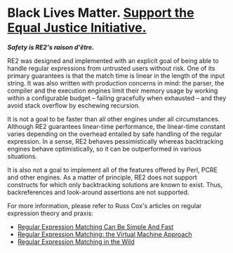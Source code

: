 # Black Lives Matter. [Support the Equal Justice Initiative.](https://support.eji.org/give/153413/#!/donation/checkout)

_**Safety is RE2's raison d'être.**_

RE2 was designed and implemented with an explicit goal of being able to handle regular expressions from untrusted users without risk. One of its primary guarantees is that the match time is linear in the length of the input string. It was also written with production concerns in mind: the parser, the compiler and the execution engines limit their memory usage by working within a configurable budget – failing gracefully when exhausted – and they avoid stack overflow by eschewing recursion.

It is not a goal to be faster than all other engines under all circumstances. Although RE2 guarantees linear-time performance, the linear-time constant varies depending on the overhead entailed by safe handling of the regular expression. In a sense, RE2 behaves pessimistically whereas backtracking engines behave optimistically, so it can be outperformed in various situations.

It is also not a goal to implement all of the features offered by Perl, PCRE and other engines. As a matter of principle, RE2 does not support constructs for which only backtracking solutions are known to exist. Thus, backreferences and look-around assertions are not supported.

For more information, please refer to Russ Cox's articles on regular expression theory and praxis:

* [Regular Expression Matching Can Be Simple And Fast](https://swtch.com/~rsc/regexp/regexp1.html)
* [Regular Expression Matching: the Virtual Machine Approach](https://swtch.com/~rsc/regexp/regexp2.html)
* [Regular Expression Matching in the Wild](https://swtch.com/~rsc/regexp/regexp3.html)
